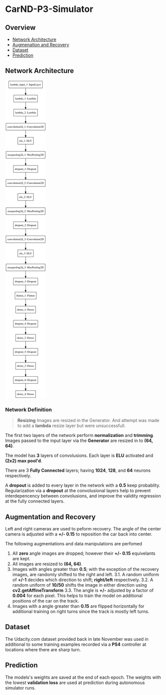 # CarND-P3-Simulator

## Overview

* [Network Architecture](#architecture)
* [Augmenation and Recovery](#augmentation)
* [Dataset](#dataset)
* [Prediction](#prediction)

## Network Architecture

![model diagram](model.png "Model Diagram")

### Network Definition

> __Resizing__
> Images are resized in the Generator.  And attempt was made to add a **lambda** resize layer but were unsuccessfull. 

The first two layers of the network perform __normalization__ and __trimming__.    Images passed to the input layer via the __Generator__ are resized in to __(64, 64)__.

The model has __3__ layers of convolusions.  Each layer is __ELU__ activated and __(2x2) max pool'd__.  

There are 3 __Fully Connected__ layers; having __1024__, __128__, and __64__ neurons respectively.

A __dropout__ is added to every layer in the network with a __0.5__ keep probablity.  Regularization via a __dropout__ at the convolusional layers help to prevent interdepencency between convolusions, and improve the validity regression at the fully connected layers.

## Augmentation and Recovery

Left and right cameras are used to peform recovery.  The angle of the center camera is adjusted with a __+/- 0.15__ to reposition the car back into center.

The following augmentations and data manipulations are perfomed

1. All __zero__ angle images are dropped; however their __+/- 0.15__ equivelants are kept.
2. All images are resized to __(64, 64)__.
3. Images with angles greater than __0.5__; with the exception of the recovery images, are randomly shifted to the right and left.
3.1. A random uniform of __+/-1__ decides which direction to shift; __right/left__ respectively.
3.2. A random uniform of __10/50__ shifts the image in either direction using __cv2.getAffineTransform__
3.3. The angle is __+/-__ adjusted by a factor of __0.004__ for each pixel.  This helps to train the model on additional positions of the car on the track.
4. Images with a angle greater than __0.15__ are flipped horizontally for additional training on right turns since the track is mostly left turns.

## Dataset

The Udacity.com dataset provided back in late November was used in additional to some training examples recorded via a __PS4__ controller at locations where there are sharp turn.

## Prediction

The models's weights are saved at the end of each epoch.  The weights with the lowest __validation loss__ are used at prediction during autonomous simulator runs.


